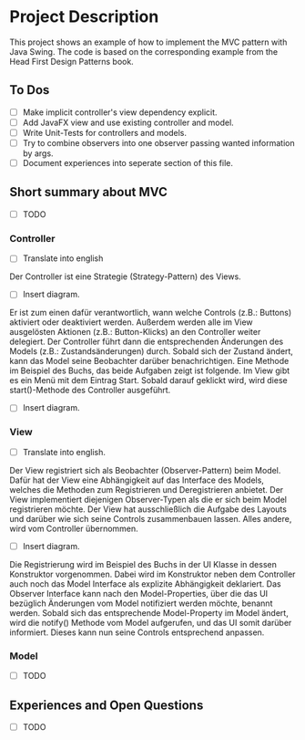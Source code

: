 # Project Description
This project shows an example of how to implement the MVC pattern with Java Swing. The code is based on the corresponding example from the Head First Design Patterns book.

## To Dos
- [ ] Make implicit controller's view dependency explicit.
- [ ] Add JavaFX view and use existing controller and model.
- [ ] Write Unit-Tests for controllers and models.
- [ ] Try to combine observers into one observer passing wanted information by args.
- [ ] Document experiences into seperate section of this file.

## Short summary about MVC

- [ ] TODO

### Controller

- [ ] Translate into english

Der Controller ist eine Strategie (Strategy-Pattern) des Views.

- [ ] Insert diagram.

Er ist zum einen dafür verantwortlich, wann welche Controls (z.B.: Buttons) aktiviert oder deaktiviert werden. Außerdem werden alle im View ausgelösten Aktionen (z.B.: Button-Klicks) an den Controller weiter delegiert. Der Controller führt dann die entsprechenden  Änderungen des Models (z.B.: Zustandsänderungen) durch. Sobald sich der Zustand ändert, kann das Model seine Beobachter darüber benachrichtigen. Eine Methode im Beispiel des Buchs, das beide Aufgaben zeigt ist folgende. Im View gibt es ein Menü mit dem Eintrag Start. Sobald darauf geklickt wird, wird diese start()-Methode des Controller ausgeführt.

- [ ] Insert diagram.

### View

- [ ] Translate into english.

Der View registriert sich als Beobachter (Observer-Pattern) beim Model. Dafür hat der View eine Abhängigkeit auf das Interface des Models, welches die Methoden zum Registrieren und Deregistrieren anbietet. Der View implementiert diejenigen Observer-Typen als die er sich beim Model registrieren möchte. Der View hat ausschließlich die Aufgabe des Layouts und darüber wie sich seine Controls zusammenbauen lassen. Alles andere, wird vom Controller übernommen.

- [ ] Insert diagram.

Die Registrierung wird im Beispiel des Buchs in der UI Klasse in dessen Konstruktor vorgenommen. Dabei wird im Konstruktor neben dem Controller auch noch das Model Interface als explizite Abhängigkeit deklariert. Das Observer Interface kann nach den Model-Properties, über die das UI bezüglich Änderungen vom Model notifiziert werden möchte, benannt werden. Sobald sich das entsprechende Model-Property im Model ändert, wird die notify() Methode vom Model aufgerufen, und das UI somit darüber informiert. Dieses kann nun seine Controls entsprechend anpassen.


### Model

- [ ] TODO

## Experiences and Open Questions

- [ ] TODO
